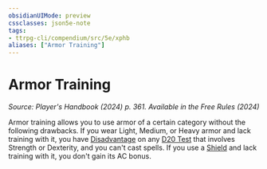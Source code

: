 ```yaml
---
obsidianUIMode: preview
cssclasses: json5e-note
tags:
- ttrpg-cli/compendium/src/5e/xphb
aliases: ["Armor Training"]
---
```

# Armor Training
*Source: Player's Handbook (2024) p. 361. Available in the Free Rules (2024)* 

Armor training allows you to use armor of a certain category without the following drawbacks. If you wear Light, Medium, or Heavy armor and lack training with it, you have [Disadvantage](2-Mechanics/CLI/rules/variant-rules/disadvantage-xphb.md) on any [D20 Test](2-Mechanics/CLI/rules/variant-rules/d20-test-xphb.md) that involves Strength or Dexterity, and you can't cast spells. If you use a [Shield](2-Mechanics/CLI/items/shield-xphb.md) and lack training with it, you don't gain its AC bonus.